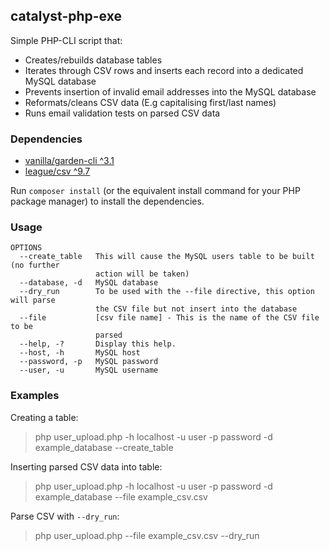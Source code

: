 ## catalyst-php-exe

Simple PHP-CLI script that:
- Creates/rebuilds database tables
- Iterates through CSV rows and inserts each record into a dedicated MySQL database
- Prevents insertion of invalid email addresses into the MySQL database
- Reformats/cleans CSV data (E.g capitalising first/last names)
- Runs email validation tests on parsed CSV data


### Dependencies
- [vanilla/garden-cli ^3.1](https://github.com/vanilla/garden-cli)
- [league/csv ^9.7](https://github.com/thephpleague/csv)

Run `composer install` (or the equivalent install command for your PHP package manager) to install the dependencies.

### Usage

```
OPTIONS
  --create_table   This will cause the MySQL users table to be built (no further
                   action will be taken)
  --database, -d   MySQL database
  --dry_run        To be used with the --file directive, this option will parse
                   the CSV file but not insert into the database
  --file           [csv file name] - This is the name of the CSV file to be
                   parsed
  --help, -?       Display this help.
  --host, -h       MySQL host
  --password, -p   MySQL password
  --user, -u       MySQL username
```

### Examples

Creating a table: 

> php user_upload.php -h localhost -u user -p password -d example_database --create_table

Inserting parsed CSV data into table: 

> php user_upload.php -h localhost -u user -p password -d example_database --file example_csv.csv

Parse CSV with `--dry_run`: 

> php user_upload.php --file example_csv.csv --dry_run
